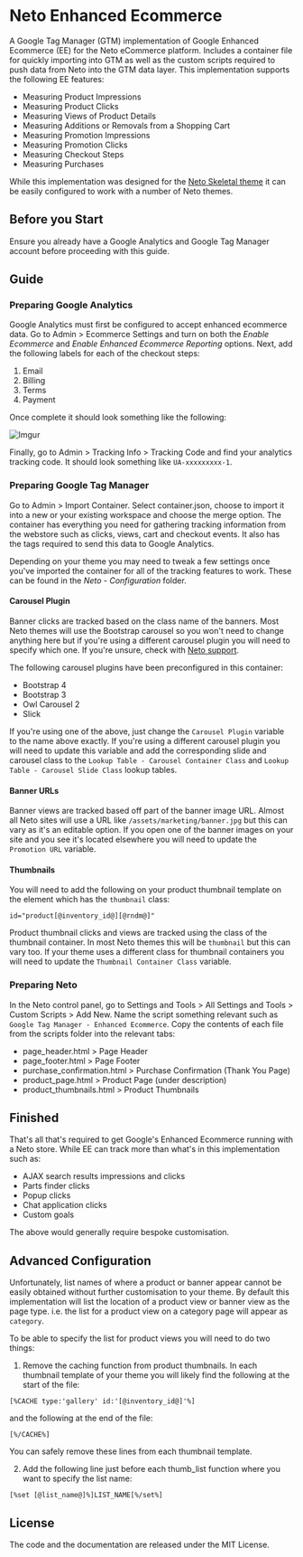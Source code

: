 # Neto Enhanced Ecommerce
A Google Tag Manager (GTM) implementation of Google Enhanced Ecommerce (EE) for the Neto eCommerce platform. Includes a container file for quickly importing into GTM as well as the custom scripts required to push data from Neto into the GTM data layer. This implementation supports the following EE features:

- Measuring Product Impressions
- Measuring Product Clicks
- Measuring Views of Product Details
- Measuring Additions or Removals from a Shopping Cart
- Measuring Promotion Impressions
- Measuring Promotion Clicks
- Measuring Checkout Steps
- Measuring Purchases

While this implementation was designed for the [Neto Skeletal theme](https://github.com/NetoECommerce/Skeletal) it can be easily configured to work with a number of Neto themes.

## Before you Start
Ensure you already have a Google Analytics and Google Tag Manager account before proceeding with this guide.

## Guide

### Preparing Google Analytics
Google Analytics must first be configured to accept enhanced ecommerce data. Go to Admin > Ecommerce Settings and turn on both the _Enable Ecommerce_ and _Enable Enhanced Ecommerce Reporting_ options. Next, add the following labels for each of the checkout steps:

1. Email
2. Billing
3. Terms
4. Payment

Once complete it should look something like the following:

![Imgur](https://i.imgur.com/P3yfS7A.png)

Finally, go to Admin > Tracking Info > Tracking Code and find your analytics tracking code. It should look something like `UA-xxxxxxxxx-1`.

### Preparing Google Tag Manager
Go to Admin > Import Container. Select container.json, choose to import it into a new or your existing workspace and choose the merge option. The container has everything you need for gathering tracking information from the webstore such as clicks, views, cart and checkout events. It also has the tags required to send this data to Google Analytics.

Depending on your theme you may need to tweak a few settings once you've imported the container for all of the tracking features to work. These can be found in the _Neto - Configuration_ folder.

#### Carousel Plugin
Banner clicks are tracked based on the class name of the banners. Most Neto themes will use the Bootstrap carousel so you won't need to change anything here but if you're using a different carousel plugin you will need to specify which one. If you're unsure, check with [Neto support](https://www.netohq.com.au).

The following carousel plugins have been preconfigured in this container:
- Bootstrap 4
- Bootstrap 3
- Owl Carousel 2
- Slick

If you're using one of the above, just change the `Carousel Plugin` variable to the name above exactly. If you're using a different carousel plugin you will need to update this variable and add the corresponding slide and carousel class to the `Lookup Table - Carousel Container Class` and `Lookup Table - Carousel Slide Class` lookup tables.

#### Banner URLs
Banner views are tracked based off part of the banner image URL. Almost all Neto sites will use a URL like `/assets/marketing/banner.jpg` but this can vary as it's an editable option. If you open one of the banner images on your site and you see it's located elsewhere you will need to update the `Promotion URL` variable.

#### Thumbnails
You will need to add the following on your product thumbnail template on the element which has the `thumbnail` class:
```
id="product[@inventory_id@][@rndm@]"
```
Product thumbnail clicks and views are tracked using the class of the thumbnail container. In most Neto themes this will be `thumbnail` but this can vary too. If your theme uses a different class for thumbnail containers you will need to update the `Thumbnail Container Class` variable.

### Preparing Neto
In the Neto control panel, go to Settings and Tools > All Settings and Tools > Custom Scripts > Add New. Name the script something relevant such as `Google Tag Manager - Enhanced Ecommerce`. Copy the contents of each file from the scripts folder into the relevant tabs:

- page_header.html > Page Header
- page_footer.html > Page Footer
- purchase_confirmation.html > Purchase Confirmation (Thank You Page)
- product_page.html > Product Page (under description)
- product_thumbnails.html > Product Thumbnails

## Finished

That's all that's required to get Google's Enhanced Ecommerce running with a Neto store. While EE can track more than what's in this implementation such as:

- AJAX search results impressions and clicks
- Parts finder clicks
- Popup clicks
- Chat application clicks
- Custom goals

The above would generally require bespoke customisation.

## Advanced Configuration
Unfortunately, list names of where a product or banner appear cannot be easily obtained without further customisation to your theme. By default this implementation will list the location of a product view or banner view as the page type. i.e. the list for a product view on a category page will appear as `category`.

To be able to specify the list for product views you will need to do two things:

1. Remove the caching function from product thumbnails. In each thumbnail template of your theme you will likely find the following at the start of the file:

`[%CACHE type:'gallery' id:'[@inventory_id@]'%]`

and the following at the end of the file:

`[%/CACHE%]`

You can safely remove these lines from each thumbnail template.

2. Add the following line just before each thumb_list function where you want to specify the list name:

`[%set [@list_name@]%]LIST_NAME[%/set%]`

## License
The code and the documentation are released under the MIT License.
